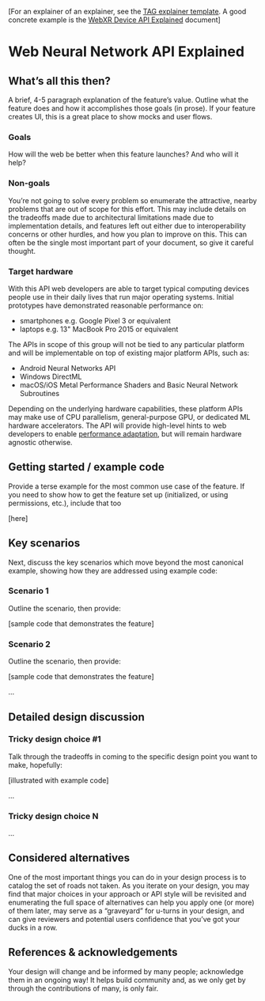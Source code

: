 [For an explainer of an explainer, see the [TAG explainer template](https://github.com/w3ctag/w3ctag.github.io/blob/master/explainers.md). A good concrete example is the [WebXR Device API Explained](https://github.com/immersive-web/webxr/blob/master/explainer.md) document]

# Web Neural Network API Explained

## What’s all this then?

A brief, 4-5 paragraph explanation of the feature’s value. Outline what the feature does and how it accomplishes those goals (in prose). If your feature creates UI, this is a great place to show mocks and user flows.

### Goals

How will the web be better when this feature launches? And who will it help?

### Non-goals

You’re not going to solve every problem so enumerate the attractive, nearby problems that are out of scope for this effort. This may include details on the tradeoffs made due to architectural limitations made due to implementation details, and features left out either due to interoperability concerns or other hurdles, and how you plan to improve on this. This can often be the single most important part of your document, so give it careful thought.

### Target hardware

With this API web developers are able to target typical computing devices people use in their daily lives that run major operating systems. Initial prototypes have demonstrated reasonable performance on:

* smartphones e.g. Google Pixel 3 or equivalent
* laptops e.g. 13" MacBook Pro 2015 or equivalent

The APIs in scope of this group will not be tied to any particular platform and will be implementable on top of existing major platform APIs, such as:

* Android Neural Networks API
* Windows DirectML
* macOS/iOS Metal Performance Shaders and Basic Neural Network Subroutines

Depending on the underlying hardware capabilities, these platform APIs may make use of CPU parallelism, general-purpose GPU, or dedicated ML hardware accelerators. The API will provide high-level hints to web developers to enable [performance adaptation](https://webmachinelearning.github.io/webnn/#usecase-perf-adapt), but will remain hardware agnostic otherwise.

## Getting started / example code

Provide a terse example for the most common use case of the feature.  If you need to show how to get the feature set up (initialized, or using permissions, etc.), include that too

[here]

## Key scenarios

Next, discuss the key scenarios which move beyond the most canonical example, showing how they are addressed using example code:

### Scenario 1

Outline the scenario, then provide:

[sample code that demonstrates the feature]

### Scenario 2

Outline the scenario, then provide:

[sample code that demonstrates the feature]

…
## Detailed design discussion

### Tricky design choice #1

Talk through the tradeoffs in coming to the specific design point you want to make, hopefully:

[illustrated with example code]

…

### Tricky design choice N

…

## Considered alternatives
One of the most important things you can do in your design process is to catalog the set of roads not taken. As you iterate on your design, you may find that major choices in your approach or API style will be revisited and enumerating the full space of alternatives can help you apply one (or more) of them later, may serve as a “graveyard” for u-turns in your design, and can give reviewers and potential users confidence that you’ve got your ducks in a row.

## References & acknowledgements

Your design will change and be informed by many people; acknowledge them in an ongoing way! It helps build community and, as we only get by through the contributions of many, is only fair.
